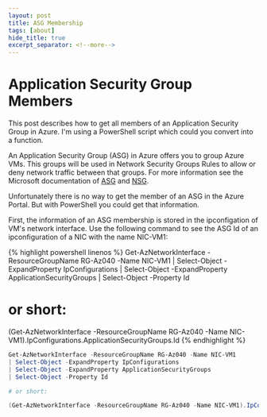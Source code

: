 ```yaml
---
layout: post
title: ASG Membership 
tags: [about]
hide_title: true 
excerpt_separator: <!--more-->
---
```


# Application Security Group Members

This post describes how to get all members of an Application Security Group in Azure. I'm using a PowerShell script which could you convert into a function.
<!--more-->

An Application Security Group (ASG) in Azure offers you to group Azure VMs. This groups will be used in Network Security Groups Rules to allow or deny network traffic between that groups. For more information see the Microsoft documentation of [ASG](https://docs.microsoft.com/en-us/azure/virtual-network/application-security-groups) and [NSG](https://docs.microsoft.com/en-us/azure/virtual-network/network-security-groups-overview).

Unfortunately there is no way to get the member of an ASG in the Azure Portal. But with PowerShell you could get that information.

First, the information of an ASG membership is stored in the ipconfigation of VM's network interface. Use the following command to see the ASG Id of an ipconfiguration of a NIC with the name NIC-VM1:

{% highlight powershell linenos %}
Get-AzNetworkInterface -ResourceGroupName RG-Az040 -Name NIC-VM1
| Select-Object -ExpandProperty IpConfigurations
| Select-Object -ExpandProperty ApplicationSecurityGroups
| Select-Object -Property Id

# or short:

(Get-AzNetworkInterface -ResourceGroupName RG-Az040 -Name NIC-VM1).IpConfigurations.ApplicationSecurityGroups.Id
{% endhighlight %}

```powershell
Get-AzNetworkInterface -ResourceGroupName RG-Az040 -Name NIC-VM1
| Select-Object -ExpandProperty IpConfigurations
| Select-Object -ExpandProperty ApplicationSecurityGroups
| Select-Object -Property Id

# or short:

(Get-AzNetworkInterface -ResourceGroupName RG-Az040 -Name NIC-VM1).IpConfigurations.ApplicationSecurityGroups.Id
```


<!--
### In which ASGs is an Azure VM a member?

This articles shows you a solution to check in which Application Secrity Groups an Azure VM is a member. I'm using a PowerShell script which could you convert it into a function.
-->



